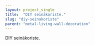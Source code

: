 ```yaml
---
layout: project_single
title:  "DIY seinäkoriste."
slug: "diy-seinakoriste"
parent: "metal-living-wall-decoration"
---
```

DIY seinäkoriste.